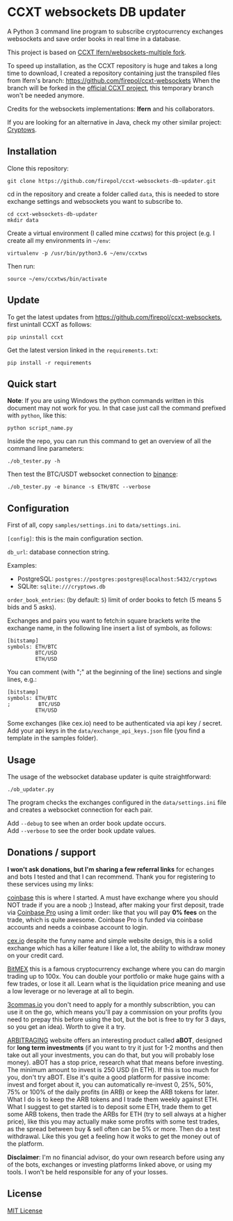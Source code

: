# CCXT websockets DB updater

A Python 3 command line program to subscribe cryptocurrency exchanges websockets and save order books in real time in a database.

This project is based on [CCXT lfern/websockets-multiple fork](https://github.com/lfern/ccxt/tree/feature/websockets-multiple).

To speed up installation, as the CCXT repository is huge and takes a long time to download, I created a repository containing just the transpiled files from lfern's branch: https://github.com/firepol/ccxt-websockets
When the branch will be forked in the [official CCXT project](https://github.com/ccxt/ccxt), this temporary branch won't be needed anymore.

Credits for the websockets implementations: **lfern** and his collaborators.

If you are looking for an alternative in Java, check my other similar project: [Cryptows](https://github.com/firepol/crypto-websockets).

## Installation

Clone this repository:

```
git clone https://github.com/firepol/ccxt-websockets-db-updater.git
```

cd in the repository and create a folder called `data`, this is needed to store exchange settings and websockets you want to subscribe to.

```
cd ccxt-websockets-db-updater
mkdir data
```

Create a virtual environment (I called mine _ccxtws_) for this project (e.g. I create all my environments in `~/env`:  

```
virtualenv -p /usr/bin/python3.6 ~/env/ccxtws
```

Then run:  

```
source ~/env/ccxtws/bin/activate
```

## Update

To get the latest updates from https://github.com/firepol/ccxt-websockets, first unintall CCXT as follows:

```
pip uninstall ccxt
```

Get the latest version linked in the `requirements.txt`:

```
pip install -r requirements
```

## Quick start

**Note**: If you are using Windows the python commands written in this document may not work for you. In that case just call the command prefixed with `python`, like this:

```
python script_name.py
```


Inside the repo, you can run this command to get an overview of all the command line parameters:

```
./ob_tester.py -h
```

Then test the BTC/USDT websocket connection to [binance](https://www.binance.com/?ref=15877893):

```
./ob_tester.py -e binance -s ETH/BTC --verbose
```

## Configuration

First of all, copy `samples/settings.ini` to `data/settings.ini`.

`[config]`: this is the main configuration section.

`db_url`: database connection string.

Examples:
- PostgreSQL: `postgres://postgres:postgres@localhost:5432/cryptows`
- SQLite: `sqlite:///cryptows.db`

`order_book_entries`: (by default: `5`) limit of order books to fetch (5 means 5 bids and 5 asks).

Exchanges and pairs you want to fetch:in square brackets write the exchange name, in the following line insert a list of symbols, as follows:

```
[bitstamp]
symbols: ETH/BTC
         BTC/USD
         ETH/USD
```

You can comment (with ";" at the beginning of the line) sections and single lines, e.g.:

```
[bitstamp]
symbols: ETH/BTC
;         BTC/USD
         ETH/USD
```

Some exchanges (like cex.io) need to be authenticated via api key / secret. Add your api keys in the `data/exchange_api_keys.json` file (you find a template in the samples folder).

## Usage

The usage of the websocket database updater is quite straightforward:

```
./ob_updater.py
``` 

The program checks the exchanges configured in the `data/settings.ini` file and creates a websocket connection for each pair.

Add `--debug` to see when an order book update occurs.  
Add `--verbose` to see the order book update values.

## Donations / support

**I won't ask donations, but I'm sharing a few referral links** for echanges and bots I tested and that I can recommend. Thank you for registering to these services using my links:

[coinbase](https://www.coinbase.com/join/596c62efa795880085a1a1a7) this is where I started. A must have exchange where you should NOT trade if you are a noob ;) Instead, after making your first deposit, trade via [Coinbase Pro](https://pro.coinbase.com) using a limit order: like that you will pay **0% fees** on the trade, which is quite awesome. Coinbase Pro is funded via coinbase accounts and needs a coinbase account to login.

[cex.io](https://cex.io/r/0/up113994371/0/) despite the funny name and simple website design, this is a solid exchange which has a killer feature I like a lot, the ability to withdraw money on your credit card.

[BitMEX](https://www.bitmex.com/register/CceysA) this is a famous cryptocurrency exchange where you can do margin trading up to 100x. You can double your portfolio or make huge gains with a few trades, or lose it all. Learn what is the liquidation price meaning and use a low leverage or no leverage at all to begin.

[3commas.io](https://3commas.io/?c=tc69129) you don't need to apply for a monthly subscribtion, you can use it on the go, which means you'll pay a commission on your profits (you need to prepay this before using the bot, but the bot is free to try for 3 days, so you get an idea). Worth to give it a try.

[ARBITRAGING](https://www.arbitraging.co/platform/register/affiliate/02C6WRhI) website offers an interesting product called **aBOT**, designed for **long term investments** (if you want to try it just for 1-2 months and then take out all your investments, you can do that, but you will probably lose money). aBOT has a stop price, research what that means before investing.  
The minimum amount to invest is 250 USD (in ETH). If this is too much for you, don't try aBOT. Else it's quite a good platform for passive income: invest and forget about it, you can automatically re-invest 0, 25%, 50%, 75% or 100% of the daily profits (in ARB) or keep the ARB tokens for later.  
What I do is to keep the ARB tokens and I trade them weekly against ETH.  
What I suggest to get started is to deposit some ETH, trade them to get some ARB tokens, then trade the ARBs for ETH (try to sell always at a higher price), like this you may actually make some profits with some test trades, as the spread between buy & sell often can be 5% or more. Then do a test withdrawal. Like this you get a feeling how it woks to get the money out of the platform.

**Disclaimer**: I'm no financial advisor, do your own research before using any of the bots, exchanges or investing platforms linked above, or using my tools. I won't be held responsible for any of your losses.

## License

[MIT License](LICENSE)
